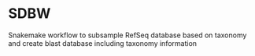 # SDBW
Snakemake workflow to subsample RefSeq database based on taxonomy and create blast database including taxonomy information
